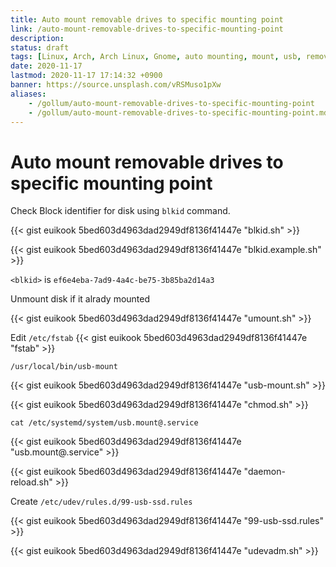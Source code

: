 ```yaml
---
title: Auto mount removable drives to specific mounting point
link: /auto-mount-removable-drives-to-specific-mounting-point
description: 
status: draft
tags: [Linux, Arch, Arch Linux, Gnome, auto mounting, mount, usb, removable]
date: 2020-11-17
lastmod: 2020-11-17 17:14:32 +0900
banner: https://source.unsplash.com/vRSMuso1pXw
aliases:
    - /gollum/auto-mount-removable-drives-to-specific-mounting-point
    - /gollum/auto-mount-removable-drives-to-specific-mounting-point.md
---
```


# Auto mount removable drives to specific mounting point


Check Block identifier for disk using `blkid` command.

{{< gist euikook 5bed603d4963dad2949df8136f41447e "blkid.sh" >}}


{{< gist euikook 5bed603d4963dad2949df8136f41447e "blkid.example.sh" >}}

`<blkid>` is `ef6e4eba-7ad9-4a4c-be75-3b85ba2d14a3`

Unmount disk if it alrady mounted

{{< gist euikook 5bed603d4963dad2949df8136f41447e "umount.sh" >}}

<!--more-->

Edit `/etc/fstab`
{{< gist euikook 5bed603d4963dad2949df8136f41447e "fstab" >}}

`/usr/local/bin/usb-mount`

{{< gist euikook 5bed603d4963dad2949df8136f41447e "usb-mount.sh" >}}

{{< gist euikook 5bed603d4963dad2949df8136f41447e "chmod.sh" >}}


`cat /etc/systemd/system/usb.mount@.service`

{{< gist euikook 5bed603d4963dad2949df8136f41447e "usb.mount@.service" >}}


{{< gist euikook 5bed603d4963dad2949df8136f41447e "daemon-reload.sh" >}}


Create `/etc/udev/rules.d/99-usb-ssd.rules`

{{< gist euikook 5bed603d4963dad2949df8136f41447e "99-usb-ssd.rules" >}}

{{< gist euikook 5bed603d4963dad2949df8136f41447e "udevadm.sh" >}}
